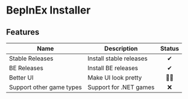 # BepInEx Installer

## Features
| Name                     | Description             | Status |
| ------------------------ | ----------------------- | :----: |
| Stable Releases          | Install stable releases |   ✔    |
| BE Releases              | Install BE releases     |   ✔    |
| Better UI                | Make UI look pretty     |   👷‍♀️    |
| Support other game types | Support for .NET games  |   ❌    |
